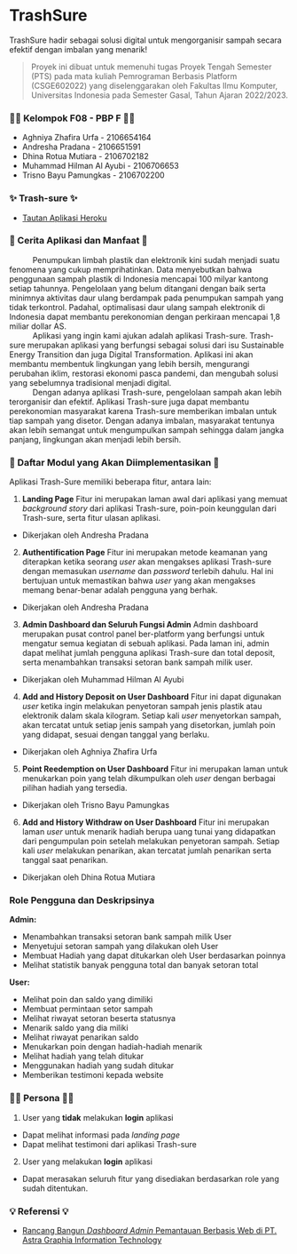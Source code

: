 # TrashSure

TrashSure hadir sebagai solusi digital untuk mengorganisir sampah secara efektif dengan imbalan yang menarik!

> Proyek ini dibuat untuk memenuhi tugas Proyek Tengah Semester (PTS)
> pada mata kuliah Pemrograman Berbasis Platform (CSGE602022) yang
> diselenggarakan oleh Fakultas Ilmu Komputer, Universitas Indonesia
> pada Semester Gasal, Tahun Ajaran 2022/2023.

### 👋🏽 Kelompok F08 - PBP F 👋🏽

- Aghniya Zhafira Urfa - 2106654164
- Andresha Pradana - 2106651591
- Dhina Rotua Mutiara - 2106702182
- Muhammad Hilman Al Ayubi - 2106706653
- Trisno Bayu Pamungkas - 2106702200

### ✨ Trash-sure ✨

- [Tautan Aplikasi Heroku](https://trashsure-pbp.herokuapp.com/)

### 📝 Cerita Aplikasi dan Manfaat 📝

&emsp;&emsp;&emsp;Penumpukan limbah plastik dan elektronik kini sudah menjadi suatu fenomena yang cukup memprihatinkan. Data menyebutkan bahwa penggunaan sampah plastik di Indonesia mencapai 100 milyar kantong setiap tahunnya. Pengelolaan yang belum ditangani dengan baik serta minimnya aktivitas daur ulang berdampak pada penumpukan sampah yang tidak terkontrol. Padahal, optimalisasi daur ulang sampah elektronik di Indonesia dapat membantu perekonomian dengan perkiraan mencapai 1,8 miliar dollar AS.
<br>&emsp;&emsp;&emsp;Aplikasi yang ingin kami ajukan adalah aplikasi Trash-sure. Trash-sure merupakan aplikasi yang berfungsi sebagai solusi dari isu Sustainable Energy Transition dan juga Digital Transformation. Aplikasi ini akan membantu membentuk lingkungan yang lebih bersih, mengurangi perubahan iklim, restorasi ekonomi pasca pandemi, dan mengubah solusi yang sebelumnya tradisional menjadi digital.
<br>&emsp;&emsp;&emsp;Dengan adanya aplikasi Trash-sure, pengelolaan sampah akan lebih terorganisir dan efektif. Aplikasi Trash-sure juga dapat membantu perekonomian masyarakat karena Trash-sure memberikan imbalan untuk tiap sampah yang disetor. Dengan adanya imbalan, masyarakat tentunya akan lebih semangat untuk mengumpulkan sampah sehingga dalam jangka panjang, lingkungan akan menjadi lebih bersih.

### 📒 Daftar Modul yang Akan Diimplementasikan 📒

Aplikasi Trash-Sure memiliki beberapa fitur, antara lain:

1. **Landing Page**
   Fitur ini merupakan laman awal dari aplikasi yang memuat _background story_ dari aplikasi Trash-sure, poin-poin keunggulan dari Trash-sure, serta fitur ulasan aplikasi.

- Dikerjakan oleh Andresha Pradana

2. **Authentification Page**
   Fitur ini merupakan metode keamanan yang diterapkan ketika seorang _user_ akan mengakses aplikasi Trash-sure dengan memasukan _username_ dan _password_ terlebih dahulu. Hal ini bertujuan untuk memastikan bahwa _user_ yang akan mengakses memang benar-benar adalah pengguna yang berhak.

- Dikerjakan oleh Andresha Pradana

3. **Admin Dashboard dan Seluruh Fungsi Admin**
   Admin dashboard merupakan pusat control panel ber-platform yang berfungsi untuk mengatur semua kegiatan di sebuah aplikasi. Pada laman ini, admin dapat melihat jumlah pengguna aplikasi Trash-sure dan total deposit, serta menambahkan transaksi setoran bank sampah milik user.

- Dikerjakan oleh Muhammad Hilman Al Ayubi

4. **Add and History Deposit on User Dashboard**
   Fitur ini dapat digunakan _user_ ketika ingin melakukan penyetoran sampah jenis plastik atau elektronik dalam skala kilogram. Setiap kali _user_ menyetorkan sampah, akan tercatat untuk setiap jenis sampah yang disetorkan, jumlah poin yang didapat, sesuai dengan tanggal yang berlaku.

- Dikerjakan oleh Aghniya Zhafira Urfa

5. **Point Reedemption on User Dashboard**
   Fitur ini merupakan laman untuk menukarkan poin yang telah dikumpulkan oleh _user_ dengan berbagai pilihan hadiah yang tersedia.

- Dikerjakan oleh Trisno Bayu Pamungkas

6. **Add and History Withdraw on User Dashboard**
   Fitur ini merupakan laman _user_ untuk menarik hadiah berupa uang tunai yang didapatkan dari pengumpulan poin setelah melakukan penyetoran sampah. Setiap kali _user_ melakukan penarikan, akan tercatat jumlah penarikan serta tanggal saat penarikan.

- Dikerjakan oleh Dhina Rotua Mutiara

### Role Pengguna dan Deskripsinya

**Admin:**

- Menambahkan transaksi setoran bank sampah milik User
- Menyetujui setoran sampah yang dilakukan oleh User
- Membuat Hadiah yang dapat ditukarkan oleh User berdasarkan poinnya
- Melihat statistik banyak pengguna total dan banyak setoran total <br>

**User:**

- Melihat poin dan saldo yang dimiliki
- Membuat permintaan setor sampah
- Melihat riwayat setoran beserta statusnya
- Menarik saldo yang dia miliki
- Melihat riwayat penarikan saldo
- Menukarkan poin dengan hadiah-hadiah menarik
- Melihat hadiah yang telah ditukar
- Menggunakan hadiah yang sudah ditukar
- Memberikan testimoni kepada website

### 🧑‍💻 Persona 🧑‍💻

1. User yang **tidak** melakukan **login** aplikasi

- Dapat melihat informasi pada _landing page_
- Dapat melihat testimoni dari aplikasi Trash-sure

2. User yang melakukan **login** aplikasi

- Dapat merasakan seluruh fitur yang disediakan berdasarkan role yang sudah ditentukan.

### 💡 Referensi 💡

- [Rancang Bangun _Dashboard Admin_ Pemantauan Berbasis Web di PT. Astra Graphia Information Technology](https://www.google.com/url?sa=t&rct=j&q=&esrc=s&source=web&cd=&cad=rja&uact=8&ved=2ahUKEwiN7Oryxo_7AhVoD7cAHY9NDKYQFnoECAYQAw&url=https%3A%2F%2Fzenodo.org%2Frecord%2F1218677%2Ffiles%2FJurnal%2520Ferliesha%2520Yuni%2520Hartanti-4314111018.pdf&usg=AOvVaw2FXNuZbcQ-7JUM7Xm0UzAz)
